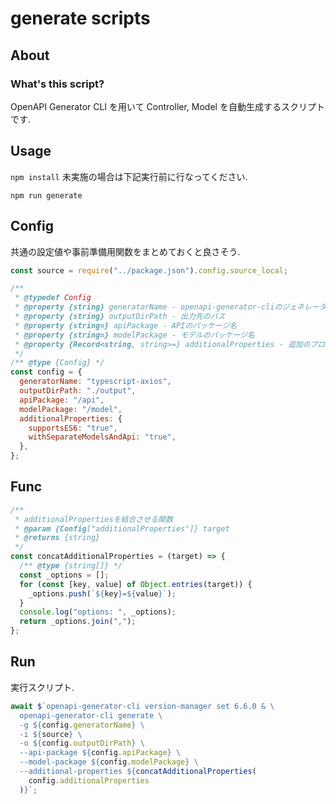 <!-- /scripts/generate.md -->

# generate scripts

## About

### What's this script?

OpenAPI Generator CLI を用いて Controller, Model を自動生成するスクリプトです.

## Usage

`npm install` 未実施の場合は下記実行前に行なってください.

```
npm run generate
```

## Config

共通の設定値や事前準備用関数をまとめておくと良さそう.

```js
const source = require("../package.json").config.source_local;

/**
 * @typedef Config
 * @property {string} generatorName - openapi-generator-cliのジェネレーター名
 * @property {string} outputDirPath - 出力先のパス
 * @property {string=} apiPackage - APIのパッケージ名
 * @property {string=} modelPackage - モデルのパッケージ名
 * @property {Record<string, string>=} additionalProperties - 追加のプロパティ
 */
/** @type {Config} */
const config = {
  generatorName: "typescript-axios",
  outputDirPath: "./output",
  apiPackage: "/api",
  modelPackage: "/model",
  additionalProperties: {
    supportsES6: "true",
    withSeparateModelsAndApi: "true",
  },
};
```

## Func

```js
/**
 * additionalPropertiesを結合させる関数
 * @param {Config["additionalProperties"]} target
 * @returns {string}
 */
const concatAdditionalProperties = (target) => {
  /** @type {string[]} */
  const _options = [];
  for (const [key, value] of Object.entries(target)) {
    _options.push(`${key}=${value}`);
  }
  console.log("options: ", _options);
  return _options.join(",");
};
```

## Run

実行スクリプト.

```js
await $`openapi-generator-cli version-manager set 6.6.0 & \
  openapi-generator-cli generate \
  -g ${config.generatorName} \
  -i ${source} \
  -o ${config.outputDirPath} \
  --api-package ${config.apiPackage} \
  --model-package ${config.modelPackage} \
  --additional-properties ${concatAdditionalProperties(
    config.additionalProperties
  )}`;
```
